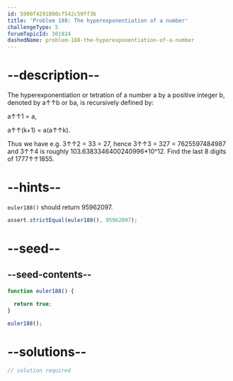 ```yaml
---
id: 5900f4291000cf542c50ff3b
title: 'Problem 188: The hyperexponentiation of a number'
challengeType: 5
forumTopicId: 301824
dashedName: problem-188-the-hyperexponentiation-of-a-number
---
```


# --description--

The hyperexponentiation or tetration of a number a by a positive integer b, denoted by a↑↑b or ba, is recursively defined by:

a↑↑1 = a,

a↑↑(k+1) = a(a↑↑k).

Thus we have e.g. 3↑↑2 = 33 = 27, hence 3↑↑3 = 327 = 7625597484987 and 3↑↑4 is roughly 103.6383346400240996\*10^12. Find the last 8 digits of 1777↑↑1855.

# --hints--

`euler188()` should return 95962097.

```js
assert.strictEqual(euler188(), 95962097);
```

# --seed--

## --seed-contents--

```js
function euler188() {

  return true;
}

euler188();
```

# --solutions--

```js
// solution required
```
